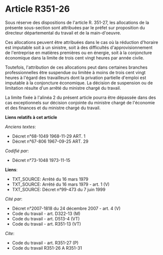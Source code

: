 # Article R351-26

Sous réserve des dispositions de l'article R. 351-27, les allocations de la présente sous-section sont attribuées par le
préfet sur proposition du directeur départemental du travail et de la main-d'oeuvre.

Ces allocations peuvent être attribuées dans le cas où la réduction d'horaire est imputable soit à un sinistre, soit à des
difficultés d'approvisionnement de l'entreprise en matières premières ou en énergie, soit à la conjoncture économique dans la
limite de trois cent vingt heures par année civile.

Toutefois, l'attribution de ces allocations peut dans certaines branches professionnelles être suspendue ou limitée à moins
de trois cent vingt heures à l'égard des travailleurs dont la privation partielle d'emploi est imputable à la conjoncture
économique. La décision de suspension ou de limitation résulte d'un arrêté du ministre chargé du travail.

La limite fixée à l'alinéa 2 du présent article pourra être dépassée dans des cas exceptionnels sur décision conjointe du
ministre chargé de l'économie et des finances et du ministre chargé du travail.

**Liens relatifs à cet article**

_Anciens textes_:

  - Décret n°68-1049 1968-11-29 ART. 1
  - Décret n°67-806 1967-09-25 ART. 29

_Codifié par_:

  - Décret n°73-1048 1973-11-15

**Liens**:

  - TXT_SOURCE: Arrêté du 16 mars 1979
  - TXT_SOURCE: Arrêté du 16 mars 1979 - art. 1 (V)
  - TXT_SOURCE: Décret n°99-473 du 7 juin 1999

_Cité par_:

  - Décret n°2007-1818 du 24 décembre 2007 - art. 4 (V)
  - Code du travail - art. D322-13 (M)
  - Code du travail - art. D513-4 (VT)
  - Code du travail - art. R351-13 (VT)

_Cite_:

  - Code du travail - art. R351-27 (P)
  - Code du travail R351-26 A R351-31
